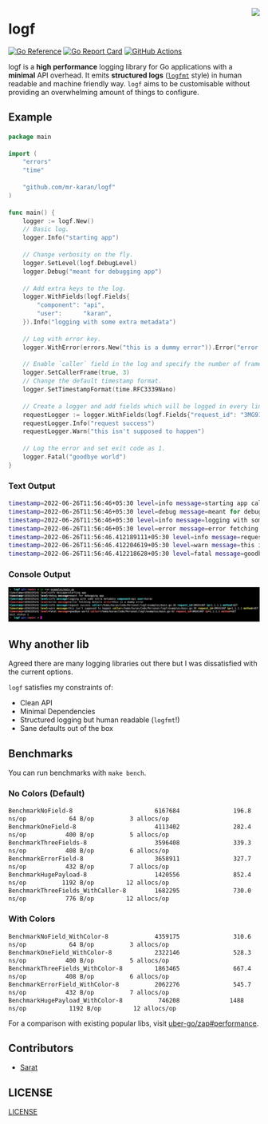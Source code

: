 <a href="https://zerodha.tech"><img src="https://zerodha.tech/static/images/github-badge.svg" align="right" /></a>

# logf

[![Go Reference](https://pkg.go.dev/badge/github.com/mr-karan/logf.svg)](https://pkg.go.dev/github.com/mr-karan/logf)
[![Go Report Card](https://goreportcard.com/badge/mr-karan/logf)](https://goreportcard.com/report/mr-karan/logf)
[![GitHub Actions](https://github.com/mr-karan/logf/actions/workflows/build.yml/badge.svg)](https://github.com/mr-karan/logf/actions/workflows/build.yml)


logf is a **high performance** logging library for Go applications with a **minimal** API overhead. It emits **structured logs** ([`logfmt`](https://brandur.org/logfmt) style) in human readable and machine friendly way. `logf` aims to be customisable without providing an overwhelming amount of things to configure.

## Example

```go
package main

import (
	"errors"
	"time"

	"github.com/mr-karan/logf"
)

func main() {
	logger := logf.New()
	// Basic log.
	logger.Info("starting app")

	// Change verbosity on the fly.
	logger.SetLevel(logf.DebugLevel)
	logger.Debug("meant for debugging app")

	// Add extra keys to the log.
	logger.WithFields(logf.Fields{
		"component": "api",
		"user":      "karan",
	}).Info("logging with some extra metadata")

	// Log with error key.
	logger.WithError(errors.New("this is a dummy error")).Error("error fetching details")

	// Enable `caller` field in the log and specify the number of frames to skip to get the caller. 
	logger.SetCallerFrame(true, 3)
	// Change the default timestamp format.
	logger.SetTimestampFormat(time.RFC3339Nano)

	// Create a logger and add fields which will be logged in every line.
	requestLogger := logger.WithFields(logf.Fields{"request_id": "3MG91VKP", "ip": "1.1.1.1", "method": "GET"})
	requestLogger.Info("request success")
	requestLogger.Warn("this isn't supposed to happen")

	// Log the error and set exit code as 1.
	logger.Fatal("goodbye world")
}
```

### Text Output

```bash
timestamp=2022-06-26T11:56:46+05:30 level=info message=starting app caller=/home/karan/Code/Personal/logf/examples/main.go:13
timestamp=2022-06-26T11:56:46+05:30 level=debug message=meant for debugging app caller=/home/karan/Code/Personal/logf/examples/main.go:17 level=debug message=meant for debugging app timestamp=2022-06-26T11:56:46+05:30 caller=/home/karan/Code/Personal/logf/examples/main.go:17
timestamp=2022-06-26T11:56:46+05:30 level=info message=logging with some extra metadata component=api user=karan caller=/home/karan/Code/Personal/logf/examples/main.go:23
timestamp=2022-06-26T11:56:46+05:30 level=error message=error fetching details error=this is a dummy error caller=/home/karan/Code/Personal/logf/examples/main.go:26
timestamp=2022-06-26T11:56:46.412189111+05:30 level=info message=request success ip=1.1.1.1 method=GET request_id=3MG91VKP
timestamp=2022-06-26T11:56:46.412204619+05:30 level=warn message=this isn't supposed to happen ip=1.1.1.1 level=warn message=this isn't supposed to happen method=GET request_id=3MG91VKP timestamp=2022-06-26T11:56:46.412204619+05:30
timestamp=2022-06-26T11:56:46.412218628+05:30 level=fatal message=goodbye world ip=1.1.1.1 level=fatal message=goodbye world method=GET request_id=3MG91VKP timestamp=2022-06-26T11:56:46.412218628+05:30
```

### Console Output

![](examples/screenshot.png)

## Why another lib

Agreed there are many logging libraries out there but I was dissatisfied with the current options.

`logf` satisfies my constraints of:

- Clean API
- Minimal Dependencies
- Structured logging but human readable (`logfmt`!)
- Sane defaults out of the box

## Benchmarks

You can run benchmarks with `make bench`.

### No Colors (Default)

```
BenchmarkNoField-8                       6167684               196.8 ns/op            64 B/op          3 allocs/op
BenchmarkOneField-8                      4113402               282.4 ns/op           400 B/op          5 allocs/op
BenchmarkThreeFields-8                   3596408               339.3 ns/op           408 B/op          6 allocs/op
BenchmarkErrorField-8                    3658911               327.7 ns/op           432 B/op          7 allocs/op
BenchmarkHugePayload-8                   1420556               852.4 ns/op          1192 B/op         12 allocs/op
BenchmarkThreeFields_WithCaller-8        1682295               730.0 ns/op           776 B/op         12 allocs/op
```

### With Colors

```
BenchmarkNoField_WithColor-8             4359175               310.6 ns/op            64 B/op          3 allocs/op
BenchmarkOneField_WithColor-8            2322146               528.3 ns/op           400 B/op          5 allocs/op
BenchmarkThreeFields_WithColor-8         1863465               667.4 ns/op           408 B/op          6 allocs/op
BenchmarkErrorField_WithColor-8          2062276               545.7 ns/op           432 B/op          7 allocs/op
BenchmarkHugePayload_WithColor-8          746208              1488 ns/op            1192 B/op         12 allocs/op
```

For a comparison with existing popular libs, visit [uber-go/zap#performance](https://github.com/uber-go/zap#performance).

## Contributors

- [Sarat](https://github.com/iamd3vil/)

## LICENSE

[LICENSE](./LICENSE)
